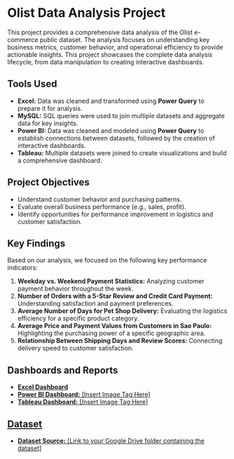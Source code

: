 # Olist Data Analysis Project

This project provides a comprehensive data analysis of the Olist e-commerce public dataset. The analysis focuses on understanding key business metrics, customer behavior, and operational efficiency to provide actionable insights. This project showcases the complete data analysis lifecycle, from data manipulation to creating interactive dashboards.

## Tools Used

* **Excel:** Data was cleaned and transformed using **Power Query** to prepare it for analysis.
* **MySQL:** SQL queries were used to join multiple datasets and aggregate data for key insights.
* **Power BI:** Data was cleaned and modeled using **Power Query** to establish connections between datasets, followed by the creation of interactive dashboards.
* **Tableau:** Multiple datasets were joined to create visualizations and build a comprehensive dashboard.

## Project Objectives

* Understand customer behavior and purchasing patterns.
* Evaluate overall business performance (e.g., sales, profit).
* Identify opportunities for performance improvement in logistics and customer satisfaction.

## Key Findings

Based on our analysis, we focused on the following key performance indicators:

1.  **Weekday vs. Weekend Payment Statistics:** Analyzing customer payment behavior throughout the week.
2.  **Number of Orders with a 5-Star Review and Credit Card Payment:** Understanding satisfaction and payment preferences.
3.  **Average Number of Days for Pet Shop Delivery:** Evaluating the logistics efficiency for a specific product category.
4.  **Average Price and Payment Values from Customers in Sao Paulo:** Highlighting the purchasing power of a specific geographic area.
5.  **Relationship Between Shipping Days and Review Scores:** Connecting delivery speed to customer satisfaction.

## Dashboards and Reports
* <a href="https://github.com/Johnmich1996/Olist-Store-Data-Analysis/blob/main/Excel-Dashboard.jpg"> **Excel Dashboard**
* **Power BI Dashboard:** [Insert Image Tag Here]
* **Tableau Dashboard:** [Insert Image Tag Here]

## Dataset

* **Dataset Source:** [Link to your Google Drive folder containing the dataset]
